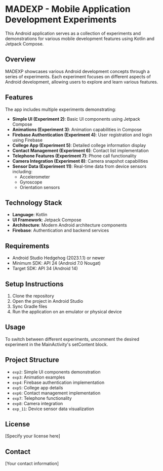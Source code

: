 # MADEXP - Mobile Application Development Experiments

This Android application serves as a collection of experiments and demonstrations for various mobile
development features using Kotlin and Jetpack Compose.

## Overview

MADEXP showcases various Android development concepts through a series of experiments. Each
experiment focuses on different aspects of Android development, allowing users to explore and learn
various features.

## Features

The app includes multiple experiments demonstrating:

- **Simple UI (Experiment 2)**: Basic UI components using Jetpack Compose
- **Animations (Experiment 3)**: Animation capabilities in Compose
- **Firebase Authentication (Experiment 4)**: User registration and login using Firebase
- **College App (Experiment 5)**: Detailed college information display
- **Contact Management (Experiment 6)**: Contact list implementation
- **Telephone Features (Experiment 7)**: Phone call functionality
- **Camera Integration (Experiment 8)**: Camera snapshot capabilities
- **Sensor Data (Experiment 11)**: Real-time data from device sensors including:
    - Accelerometer
    - Gyroscope
    - Orientation sensors

## Technology Stack

- **Language**: Kotlin
- **UI Framework**: Jetpack Compose
- **Architecture**: Modern Android architecture components
- **Firebase**: Authentication and backend services

## Requirements

- Android Studio Hedgehog (2023.1.1) or newer
- Minimum SDK: API 24 (Android 7.0 Nougat)
- Target SDK: API 34 (Android 14)

## Setup Instructions

1. Clone the repository
2. Open the project in Android Studio
3. Sync Gradle files
4. Run the application on an emulator or physical device

## Usage

To switch between different experiments, uncomment the desired experiment in the MainActivity's
setContent block.

## Project Structure

- `exp2`: Simple UI components demonstration
- `exp3`: Animation examples
- `exp4`: Firebase authentication implementation
- `exp5`: College app details
- `exp6`: Contact management implementation
- `exp7`: Telephone functionality
- `exp8`: Camera integration
- `exp_11`: Device sensor data visualization

## License

[Specify your license here]

## Contact

[Your contact information]